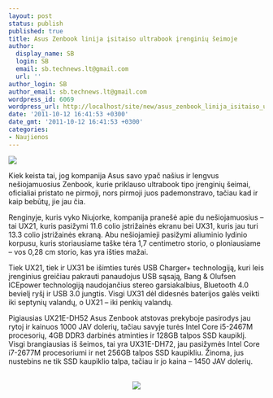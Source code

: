 ```yaml
---
layout: post
status: publish
published: true
title: Asus Zenbook linija įsitaiso ultrabook įrenginių šeimoje
author:
  display_name: SB
  login: SB
  email: sb.technews.lt@gmail.com
  url: ''
author_login: SB
author_email: sb.technews.lt@gmail.com
wordpress_id: 6069
wordpress_url: http://localhost/site/new/asus_zenbook_linija_isitaiso_ultrabook_irenginiu_seimoje/
date: '2011-10-12 16:41:53 +0300'
date_gmt: '2011-10-12 16:41:53 +0300'
categories:
- Naujienos
---
```

<div class="imgright"><img src="http://technews.lt/upload/asuszenbooks2.jpg"  /></div>
<p>Kiek keista tai, jog kompanija Asus savo ypač našius ir lengvus nešiojamuosius Zenbook, kurie priklauso ultrabook tipo įrenginių šeimai, oficialiai pristato ne pirmoji, nors pirmoji juos pademonstravo, tačiau kad ir kaip bebūtų, jie jau čia.</p>
<p>Renginyje, kuris vyko Niujorke, kompanija pranešė apie du nešiojamuosius – tai UX21, kuris pasižymi 11.6 colio įstrižainės ekranu bei UX31, kuris jau turi 13.3 colio įstrižainės ekraną. Abu nešiojamieji pasižymi aliuminio lydinio korpusu, kuris storiausiame taške tėra 1,7 centimetro storio, o ploniausiame – vos 0,28 cm storio, kas yra išties mažai.</p>
<p>Tiek UX21, tiek ir UX31 be išimties turės USB Charger+ technologiją, kuri leis įrenginius greičiau pakrauti panaudojus USB sąsają, Bang & Olufsen ICEpower technologiją naudojančius stereo garsiakalbius, Bluetooth 4.0 bevielį ryšį ir USB 3.0 jungtis. Visgi UX31 dėl didesnės baterijos galės veikti iki septynių valandų, o UX21 – iki penkių valandų.</p>
<p>Pigiausias UX21E-DH52 Asus Zenbook atstovas prekyboje pasirodys jau rytoj ir kainuos 1000 JAV dolerių, tačiau savyje turės Intel Core i5-2467M procesorių, 4GB DDR3 darbinės atminties ir 128GB talpos SSD kaupiklį. Visgi brangiausias iš šeimos, tai yra UX31E-DH72, jau pasižymės Intel Core i7-2677M procesoriumi ir net 256GB talpos SSD kaupikliu. Žinoma, jus nustebins ne tik SSD kaupiklio talpa, tačiau ir jo kaina – 1450 JAV dolerių.</p>
<p><center><br /><img src="http://technews.lt/upload/asuszenbooks1.jpg" /><br /></center></p>
